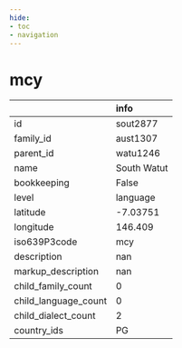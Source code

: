 ```yaml
---
hide:
- toc
- navigation
---
```

# mcy
|                      | info        |
|:---------------------|:------------|
| id                   | sout2877    |
| family_id            | aust1307    |
| parent_id            | watu1246    |
| name                 | South Watut |
| bookkeeping          | False       |
| level                | language    |
| latitude             | -7.03751    |
| longitude            | 146.409     |
| iso639P3code         | mcy         |
| description          | nan         |
| markup_description   | nan         |
| child_family_count   | 0           |
| child_language_count | 0           |
| child_dialect_count  | 2           |
| country_ids          | PG          |